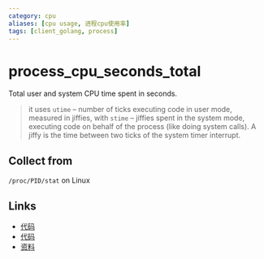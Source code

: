 ```yaml
---
category: cpu
aliases: [cpu usage, 进程cpu使用率]
tags: [client_golang, process]
---
```

# process_cpu_seconds_total

Total user and system CPU time spent in seconds.

> it uses `utime` – number of ticks executing code in user mode, measured in jiffies, with `stime` – jiffies spent in the system mode, executing code on behalf of the process (like doing system calls). A jiffy is the time between two ticks of the system timer interrupt. 

## Collect from

`/proc/PID/stat` on Linux

## Links

- [代码](https://github.com/prometheus/client_golang/blob/master/prometheus/process_collector.go#L29)
- [代码](https://github.com/prometheus/client_golang/blob/master/prometheus/process_collector_other.go#L41)
- [资料](https://povilasv.me/prometheus-go-metrics/#)